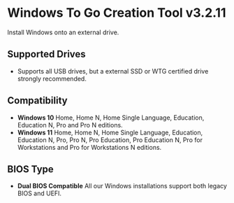 # Windows To Go Creation Tool v3.2.11
Install Windows onto an external drive.

## Supported Drives
- Supports all USB drives, but a external SSD or WTG certified drive strongly recommended.

## Compatibility
- **Windows 10** Home, Home N, Home Single Language, Education, Education N, Pro and Pro N editions.
- **Windows 11** Home, Home N, Home Single Language, Education, Education N, Pro, Pro N, Pro Education, Pro Education N, Pro for Workstations and Pro for Workstations N editions.

## BIOS Type
- **Dual BIOS Compatible** All our Windows installations support both legacy BIOS and UEFI.
